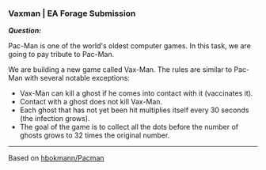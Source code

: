 ### Vaxman | EA Forage Submission

***Question:***

Pac-Man is one of the world's oldest computer games. In this task, we are going to pay tribute to Pac-Man.

We are building a new game called Vax-Man. The rules are similar to Pac-Man with several notable exceptions:

-   Vax-Man can kill a ghost if he comes into contact with it (vaccinates it).
-   Contact with a ghost does not kill Vax-Man.
-   Each ghost that has not yet been hit multiplies itself every 30 seconds (the infection grows).
-   The goal of the game is to collect all the dots before the number of ghosts grows to 32 times the original number.

---
Based on [hbokmann/Pacman](https://github.com/hbokmann/Pacman)